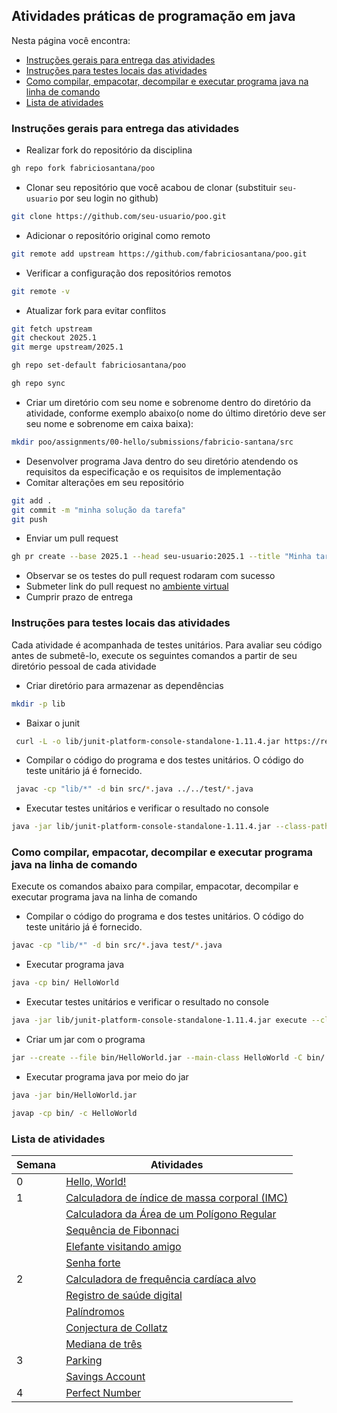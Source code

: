 ## Atividades práticas de programação em java

Nesta página você encontra:
* [Instruções gerais para entrega das atividades](#instruções-gerais-para-entrega-das-atividades)
* [Instruções para testes locais das atividades](#instruções-para-testes-locais-das-atividades)
* [Como compilar, empacotar, decompilar e executar programa java na linha de comando](#como-compilar-empacotar-decompilar-e-executar-programa-java-na-linha-de-comando)
* [Lista de atividades](#lista-de-atividades)

### Instruções gerais para entrega das atividades

* Realizar fork do repositório da disciplina
```bash
gh repo fork fabriciosantana/poo
```
* Clonar seu repositório que você acabou de clonar (substituir `seu-usuario` por seu login no github)
```bash
git clone https://github.com/seu-usuario/poo.git
```
* Adicionar o repositório original como remoto
```bash
git remote add upstream https://github.com/fabriciosantana/poo.git
```
* Verificar a configuração dos repositórios remotos
```bash
git remote -v
```

* Atualizar fork para evitar conflitos
```bash
git fetch upstream
git checkout 2025.1
git merge upstream/2025.1
```
```bash
gh repo set-default fabriciosantana/poo
```
```bash
gh repo sync
```
* Criar um diretório com seu nome e sobrenome dentro do diretório da atividade, conforme exemplo abaixo(o nome do último diretório deve ser seu nome e sobrenome em caixa baixa):
```bash
mkdir poo/assignments/00-hello/submissions/fabricio-santana/src  
```
* Desenvolver programa Java dentro do seu diretório atendendo os requisitos da especificação e os requisitos de implementação
* Comitar alterações em seu repositório
```bash
git add .   
git commit -m "minha solução da tarefa"
git push
```
* Enviar um pull request
```bash
gh pr create --base 2025.1 --head seu-usuario:2025.1 --title "Minha tarefa XXX" --body "Descrição das alterações realizadas."
```
* Observar se os testes do pull request rodaram com sucesso
* Submeter link do pull request no [ambiente virtual](https://ambientevirtual.idp.edu.br/)
* Cumprir prazo de entrega

### Instruções para testes locais das atividades

Cada atividade é acompanhada de testes unitários. Para avaliar seu código antes de submetê-lo, execute os seguintes comandos a partir de seu diretório pessoal de cada atividade

* Criar diretório para armazenar as dependências
 ```bash
 mkdir -p lib
 ```
* Baixar o junit
```bash
 curl -L -o lib/junit-platform-console-standalone-1.11.4.jar https://repo1.maven.org/maven2/org/junit/platform/junit-platform-console-standalone/1.11.4/junit-platform-console-standalone-1.11.4.jar
```
* Compilar o código do programa e dos testes unitários. O código do teste unitário já é fornecido.
```bash
 javac -cp "lib/*" -d bin src/*.java ../../test/*.java
 ```
 * Executar testes unitários e verificar o resultado no console
 ```bash
 java -jar lib/junit-platform-console-standalone-1.11.4.jar --class-path bin --scan-class-path
 ```

### Como compilar, empacotar, decompilar e executar programa java na linha de comando

Execute os comandos abaixo para compilar, empacotar, decompilar e executar programa java na linha de comando 

* Compilar o código do programa e dos testes unitários. O código do teste unitário já é fornecido.
```bash
javac -cp "lib/*" -d bin src/*.java test/*.java
```
* Executar programa java
```bash
java -cp bin/ HelloWorld
```
* Executar testes unitários e verificar o resultado no console
```bash
java -jar lib/junit-platform-console-standalone-1.11.4.jar execute --class-path target --scan-class-path
```
* Criar um jar com o programa
```bash
jar --create --file bin/HelloWorld.jar --main-class HelloWorld -C bin/ HelloWorld.class
```
* Executar programa java por meio do jar
```bash
java -jar bin/HelloWorld.jar
```

```bash
javap -cp bin/ -c HelloWorld
```

### Lista de atividades

|Semana| Atividades |
|---|---|
| 0 | [Hello, World!](./00-hello) |
| 1 | [Calculadora de índice de massa corporal (IMC)](./01-imc)|
|   | [Calculadora da Área de um Polígono Regular](./02-area) |
|   | [Sequência de Fibonnaci](./03-fibonacci) |
|   | [Elefante visitando amigo](./04-elephant) |
|   | [Senha forte](./05-password) |
| 2 | [Calculadora de frequência cardíaca alvo](./06-heart) |
|   | [Registro de saúde digital](./07-health) |
|   | [Palíndromos](08-palindrome) |
|   | [Conjectura de Collatz](./09-collatz) |
|   | [Mediana de três](./10-median)  |
| 3 | [Parking](./11-parking)  |
|   | [Savings Account](./12-savings) |
| 4 | [Perfect Number](./13-perfect)  |